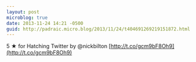 ```yaml
---
layout: post
microblog: true
date: 2013-11-24 14:21 -0500
guid: http://padraic.micro.blog/2013/11/24/t404691269219151872.html
---
```

5 ★ for Hatching Twitter by @nickbilton [http://t.co/gcm9bF8Oh9](http://t.co/gcm9bF8Oh9)
